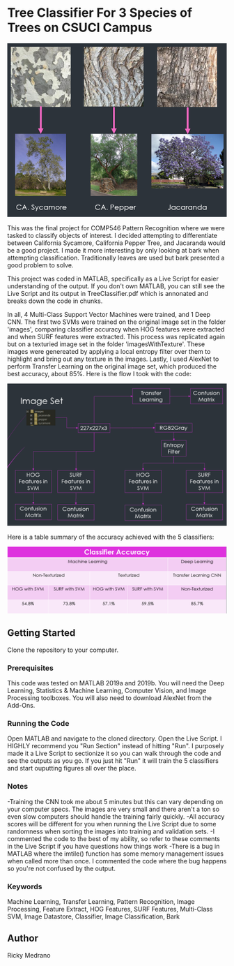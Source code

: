 # Tree Classifier For 3 Species of Trees on CSUCI Campus
<p align="center">
  <img src="./screenshots/titlePic.png" alt="Title Picture" width="600">
</p>

This was the final project for COMP546 Pattern Recognition where we were tasked to classify objects of interest. I decided attempting to differentiate between California Sycamore, California Pepper Tree, and Jacaranda would be a good project. I made it more interesting by only looking at bark when attempting classification. Traditionally leaves are used but bark presented a good problem to solve. 

This project was coded in MATLAB, specifically as a Live Script for easier understanding of the output. If you don't own MATLAB, you can still see the Live Script and its output in TreeClassifier.pdf which is annonated and breaks down the code in chunks.

In all, 4 Multi-Class Support Vector Machines were trained, and 1 Deep CNN. The first two SVMs were trained on the original image set in the folder 'images', comparing classifier accuracy when HOG features were extracted and when SURF features were extracted. This process was replicated again but on a texturied image set in the folder 'imagesWithTexture'. These images were genereated by applying a local entropy filter over them to highlight and bring out any texture in the images. Lastly, I used AlexNet to perform Transfer Learning on the original image set, which produced the best accuracy, about 85%. Here is the flow I took with the code:

<p align="center">
  <img src="./screenshots/flow.png" alt="Title Picture" width="600">
</p>

Here is a table summary of the accuracy achieved with the 5 classifiers:

<p align="center">
  <img src="./screenshots/table.png" alt="Title Picture" width="600">
</p>

## Getting Started

Clone the repository to your computer. 

### Prerequisites

This code was tested on MATLAB 2019a and 2019b. You will need the Deep Learning, Statistics & Machine Learning, Computer Vision, and Image Processing toolboxes. You will also need to download AlexNet from the Add-Ons.

### Running the Code

Open MATLAB and navigate to the cloned directory. Open the Live Script. I HIGHLY recommend you "Run Section" instead of hitting "Run". I purposely made it a Live Script to sectionize it so you can walk through the code and see the outputs as you go. If you just hit "Run" it will train the 5 classifiers and start ouputting figures all over the place. 

### Notes

-Training the CNN took me about 5 minutes but this can vary depending on your computer specs. The images are very small and there aren't a ton so even slow computers should handle the training fairly quickly. 
-All accuracy scores will be different for you when running the Live Script due to some randomness when sorting the images into training and validation sets. 
-I commented the code to the best of my ability, so refer to these comments in the Live Script if you have questions how things work
-There is a bug in MATLAB where the imtile() function has some memory management issues when called more than once. I commented the code where the bug happens so you're not confused by the output. 

### Keywords

Machine Learning, Transfer Learning, Pattern Recognition, Image Processing, Feature Extract, HOG Features, SURF Features, Multi-Class SVM, Image Datastore, Classifier, Image Classification, Bark

## Author

Ricky Medrano

